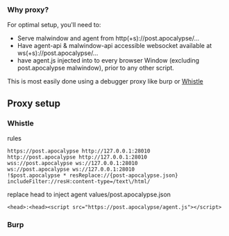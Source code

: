 ### Why proxy?
For optimal setup, you'll need to:
- Serve malwindow and agent from http(+s)://post.apocalypse/...
- Have agent-api & malwindow-api accessible websocket available at ws(+s)://post.apocalypse/...
- have agent.js injected into to every browser Window (excluding post.apocalypse malwindow), prior to any other script.

This is most easily done using a debugger proxy like burp or [Whistle](https://github.com/avwo/whistle)

## Proxy setup
### Whistle
rules
```
https://post.apocalypse http://127.0.0.1:28010
http://post.apocalypse http://127.0.0.1:28010
wss://post.apocalypse ws://127.0.0.1:28010
ws://post.apocalypse ws://127.0.0.1:28010
!$post.apocalypse * resReplace://{post-apocalypse.json}  includeFilter://resH:content-type=/text\/html/ 
```

replace head to inject agent 
values/post.apocalypse.json
```
<head>:<head><script src="https://post.apocalypse/agent.js"></script>

```

### Burp